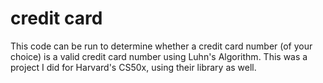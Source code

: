 # credit card
This code can be run to determine whether a credit card number (of your choice) is a valid credit card number using Luhn's Algorithm. This was a project I did for Harvard's CS50x, using their library as well.
